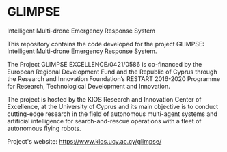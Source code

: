 # GLIMPSE
Intelligent Multi-drone Emergency Response System

This repository contains the code developed for the project GLIMPSE: Intelligent Multi-drone Emergency Response System.

The Project GLIMPSE EXCELLENCE/0421/0586 is co-financed by the European Regional Development Fund and the Republic of Cyprus through the Research and Innovation Foundation’s RESTART 2016-2020 Programme for Research, Technological Development and Innovation.

The project is hosted by the KIOS Research and Innovation Center of Excellence, at the University of Cyprus and its main objective is to conduct cutting-edge research in the field of autonomous multi-agent systems and artificial intelligence for search-and-rescue operations with a fleet of autonomous flying robots.

Project's website: https://www.kios.ucy.ac.cy/glimpse/


